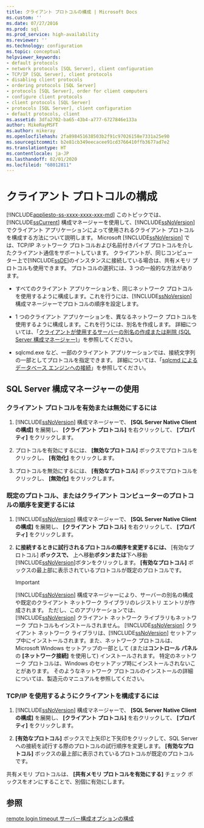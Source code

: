 ```yaml
---
title: クライアント プロトコルの構成 | Microsoft Docs
ms.custom: ''
ms.date: 07/27/2016
ms.prod: sql
ms.prod_service: high-availability
ms.reviewer: ''
ms.technology: configuration
ms.topic: conceptual
helpviewer_keywords:
- default protocols
- network protocols [SQL Server], client configuration
- TCP/IP [SQL Server], client protocols
- disabling client protocols
- ordering protocols [SQL Server]
- protocols [SQL Server], order for client computers
- configure client protocols
- client protocols [SQL Server]
- protocols [SQL Server], client configuration
- default protocols, client
ms.assetid: 3dfa2702-ba65-43b4-a777-6727846e133a
author: MikeRayMSFT
ms.author: mikeray
ms.openlocfilehash: 2fa898451638503b2f91c97026158e7331a25e90
ms.sourcegitcommit: b2e81cb349eecacee91cd3766410ffb3677ad7e2
ms.translationtype: HT
ms.contentlocale: ja-JP
ms.lasthandoff: 02/01/2020
ms.locfileid: "68012811"
---
```

# <a name="configure-client-protocols"></a>クライアント プロトコルの構成
[!INCLUDE[appliesto-ss-xxxx-xxxx-xxx-md](../../includes/appliesto-ss-xxxx-xxxx-xxx-md.md)]
  このトピックでは、[!INCLUDE[ssCurrent](../../includes/sscurrent-md.md)] 構成マネージャーを使用して、[!INCLUDE[ssNoVersion](../../includes/ssnoversion-md.md)] でクライアント アプリケーションによって使用されるクライアント プロトコルを構成する方法について説明します。 Microsoft [!INCLUDE[ssNoVersion](../../includes/ssnoversion-md.md)] では、TCP/IP ネットワーク プロトコルおよび名前付きパイプ プロトコルを介したクライアント通信をサポートしています。 クライアントが、同じコンピューター上で[!INCLUDE[ssDE](../../includes/ssde-md.md)]のインスタンスに接続している場合は、共有メモリ プロトコルも使用できます。 プロトコルの選択には、3 つの一般的な方法があります。  
  
-   すべてのクライアント アプリケーションを、同じネットワーク プロトコルを使用するように構成します。これを行うには、[!INCLUDE[ssNoVersion](../../includes/ssnoversion-md.md)] 構成マネージャーでプロトコルの順序を設定します。  
  
-   1 つのクライアント アプリケーションを、異なるネットワーク プロトコルを使用するように構成します。これを行うには、別名を作成します。 詳細については、「[クライアントが使用するサーバーの別名の作成または削除 &#40;SQL Server 構成マネージャー&#41;](../../database-engine/configure-windows/create-or-delete-a-server-alias-for-use-by-a-client.md)」を参照してください。  
  
-   sqlcmd.exe など、一部のクライアント アプリケーションでは、接続文字列の一部としてプロトコルを指定できます。 詳細については、「[sqlcmd によるデータベース エンジンへの接続](../../relational-databases/scripting/sqlcmd-connect-to-the-database-engine.md)」を参照してください。  
  
##  <a name="SSMSProcedure"></a> SQL Server 構成マネージャーの使用  
  
###  <a name="EnableDisable"></a> クライアント プロトコルを有効または無効にするには  
  
1.  [!INCLUDE[ssNoVersion](../../includes/ssnoversion-md.md)] 構成マネージャーで、 **[SQL Server Native Client の構成]** を展開し、 **[クライアント プロトコル]** を右クリックして、 **[プロパティ]** をクリックします。  
  
2.  プロトコルを有効にするには、 **[無効なプロトコル]** ボックスでプロトコルをクリックし、 **[有効化]** をクリックします。  
  
3.  プロトコルを無効にするには、 **[有効なプロトコル]** ボックスでプロトコルをクリックし、 **[無効化]** をクリックします。  
  
###  <a name="ChangeDefault"></a> 既定のプロトコル、またはクライアント コンピューターのプロトコルの順序を変更するには  
  
1.  [!INCLUDE[ssNoVersion](../../includes/ssnoversion-md.md)] 構成マネージャーで、 **[SQL Server Native Client の構成]** を展開し、 **[クライアント プロトコル]** を右クリックして、 **[プロパティ]** をクリックします。  
  
2.  **に接続するときに試行されるプロトコルの順序を変更するには、** [有効なプロトコル] **ボックスで、** 上へ移動**ボタンまたは**下へ移動[!INCLUDE[ssNoVersion](../../includes/ssnoversion-md.md)]ボタンをクリックします。 **[有効なプロトコル]** ボックスの最上部に表示されているプロトコルが既定のプロトコルです。  
  
    > [!IMPORTANT]  
    >  [!INCLUDE[ssNoVersion](../../includes/ssnoversion-md.md)] 構成マネージャーにより、サーバーの別名の構成や既定のクライアント ネットワーク ライブラリのレジストリ エントリが作成されます。 ただし、このアプリケーションでは、[!INCLUDE[ssNoVersion](../../includes/ssnoversion-md.md)] クライアント ネットワーク ライブラリもネットワーク プロトコルもインストールされません。 [!INCLUDE[ssNoVersion](../../includes/ssnoversion-md.md)] クライアント ネットワーク ライブラリは、[!INCLUDE[ssNoVersion](../../includes/ssnoversion-md.md)] セットアップ中にインストールされます。また、ネットワーク プロトコルは、Microsoft Windows セットアップの一部として (または**コントロール パネル**の **[ネットワーク接続]** を使用して) インストールされます。 特定のネットワーク プロトコルは、Windows のセットアップ時にインストールされないことがあります。 そのようなネットワーク プロトコルのインストールの詳細については、製造元のマニュアルを参照してください。  
  
###  <a name="Configure"></a> TCP/IP を使用するようにクライアントを構成するには  
  
1.  [!INCLUDE[ssNoVersion](../../includes/ssnoversion-md.md)] 構成マネージャーで、 **[SQL Server Native Client の構成]** を展開し、 **[クライアント プロトコル]** を右クリックして、 **[プロパティ]** をクリックします。  
  
2.  **[有効なプロトコル]** ボックスで上矢印と下矢印をクリックして、SQL Server への接続を試行する際のプロトコルの試行順序を変更します。 **[有効なプロトコル]** ボックスの最上部に表示されているプロトコルが既定のプロトコルです。  
  
 共有メモリ プロトコルは、 **[共有メモリ プロトコルを有効にする]** チェック ボックスをオンにすることで、別個に有効にします。  
  
## <a name="see-also"></a>参照  
 [remote login timeout サーバー構成オプションの構成](../../database-engine/configure-windows/configure-the-remote-login-timeout-server-configuration-option.md)  
  
  
